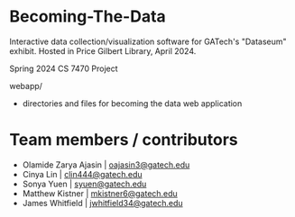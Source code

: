 # Becoming-The-Data
Interactive data collection/visualization software for GATech's "Dataseum" exhibit. 
Hosted in Price Gilbert Library, April 2024.

Spring 2024 CS 7470 Project

webapp/

- directories and files for becoming the data web application

# Team members / contributors

- Olamide Zarya Ajasin | oajasin3@gatech.edu
- Cinya Lin | clin444@gatech.edu
- Sonya Yuen | syuen@gatech.edu
- Matthew Kistner | mkistner6@gatech.edu
- James Whitfield | jwhitfield34@gatech.edu

